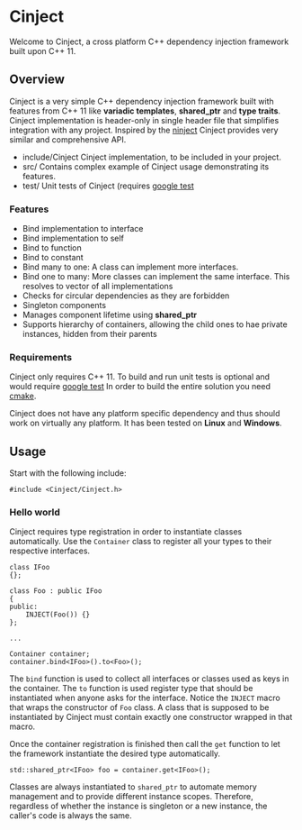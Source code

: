 # Cinject #

Welcome to Cinject, a cross platform C++ dependency injection framework built upon C++ 11.

## Overview ##
Cinject is a very simple C++ dependency injection framework built with features from C++ 11 like **variadic templates**, **shared_ptr** and **type traits**. Cinject implementation is header-only in single header file that simplifies integration with any project. Inspired by the [ninject](http://www.ninject.org/) Cinject provides very similar and comprehensive API.

* include/Cinject 
Cinject implementation, to be included in your project.
* src/ 
Contains complex example of Cinject usage demonstrating its features.
* test/ 
Unit tests of Cinject (requires [google test]( https://github.com/google/googletest )

### Features ###

* Bind implementation to interface
* Bind implementation to self
* Bind to function
* Bind to constant
* Bind many to one: A class can implement more interfaces.
* Bind one to many: More classes can implement the same interface. This resolves to vector of all implementations
* Checks for circular dependencies as they are forbidden
* Singleton components
* Manages component lifetime using **shared_ptr**
* Supports hierarchy of containers, allowing the child ones to hae private instances, hidden from their parents

### Requirements ###

Cinject only requires C++ 11. To build and run unit tests is optional and would require [google test]( https://github.com/google/googletest ) In order to build the entire solution you need [cmake]( https://cmake.org/ ).

Cinject does not have any platform specific dependency and thus should work on virtually any platform. It has been tested on **Linux** and **Windows**.

## Usage ##

Start with the following include:

```
#include <Cinject/Cinject.h>
```

### Hello world ###

Cinject requires type registration in order to instantiate classes automatically. Use the `Container` class to register all your types to their respective interfaces.

```
class IFoo
{};

class Foo : public IFoo
{
public:
    INJECT(Foo()) {}
};

...

Container container;
container.bind<IFoo>().to<Foo>();

```

The `bind` function is used to collect all interfaces or classes used as keys in the container. The `to` function is used register type that should be instantiated when anyone asks for the interface. Notice the `INJECT` macro that wraps the constructor of `Foo` class. A class that is supposed to be instantiated by Cinject must contain exactly one constructor wrapped in that macro.

Once the container registration is finished then call the `get` function to let the framework instantiate the desired type automatically.

```
std::shared_ptr<IFoo> foo = container.get<IFoo>();
```

Classes are always instantiated to `shared_ptr` to automate memory management and to provide different instance scopes. Therefore, regardless of whether the instance is singleton or a new instance, the caller's code is always the same.
